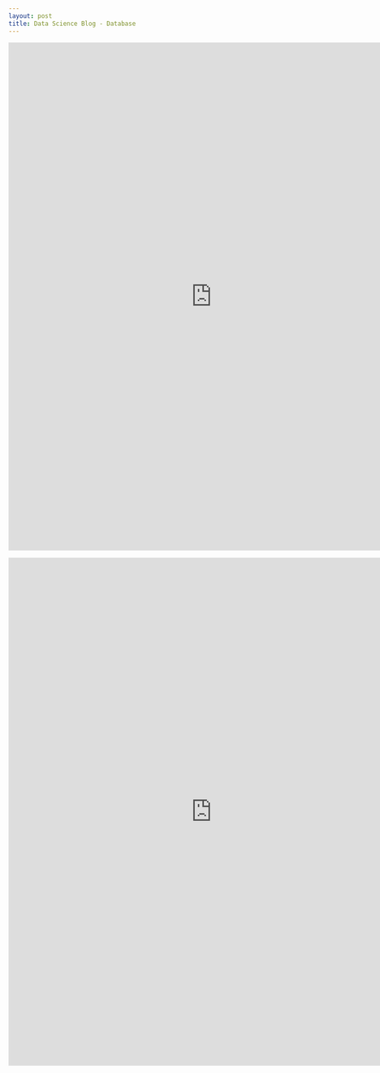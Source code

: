 ```yaml
---
layout: post
title: Data Science Blog - Database 
---
```



<iframe width="800" height="1000" src="https://karlho1.shinyapps.io/Sales_Analysis/" frameborder="0" allowfullscreen></iframe>
<p>
<iframe width="800" height="1000" src="https://datageneration.shinyapps.io/NBAplayers/?_ga=2.208746194.1737820393.1651175339-1372601737.1651175339" frameborder="0" allowfullscreen></iframe>
